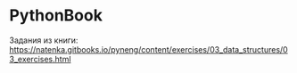 # PythonBook

Задания из книги:
https://natenka.gitbooks.io/pyneng/content/exercises/03_data_structures/03_exercises.html
